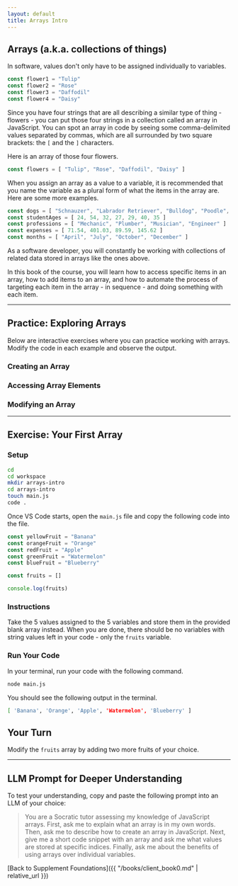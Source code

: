 ```yaml
---
layout: default
title: Arrays Intro
---
```


## Arrays (a.k.a. collections of things)

In software, values don't only have to be assigned individually to variables.

```js
const flower1 = "Tulip"
const flower2 = "Rose"
const flower3 = "Daffodil"
const flower4 = "Daisy"
```

Since you have four strings that are all describing a similar type of thing - flowers - you can put those four strings in a collection called an array in JavaScript. You can spot an array in code by seeing some comma-delimited values separated by commas, which are all surrounded by two square brackets: the `[` and the `]` characters.

Here is an array of those four flowers.

```js
const flowers = [ "Tulip", "Rose", "Daffodil", "Daisy" ]
```

When you assign an array as a value to a variable, it is recommended that you name the variable as a plural form of what the items in the array are. Here are some more examples.

```js
const dogs = [ "Schnauzer", "Labrador Retriever", "Bulldog", "Poodle", "Collie" ]
const studentAges = [ 24, 54, 32, 27, 29, 40, 35 ]
const professions = [ "Mechanic", "Plumber", "Musician", "Engineer" ]
const expenses = [ 71.54, 401.03, 89.59, 145.62 ]
const months = [ "April", "July", "October", "December" ]
```

As a software developer, you will constantly be working with collections of related data stored in arrays like the ones above.

In this book of the course, you will learn how to access specific items in an array, how to add items to an array, and how to automate the process of targeting each item in the array - in sequence - and doing something with each item.

---

## Practice: Exploring Arrays

Below are interactive exercises where you can practice working with arrays. Modify the code in each example and observe the output.

### Creating an Array
<script async src="//jsfiddle.net/gczipr/ez6ytfqb/12/embed/js,result/dark/"></script>

### Accessing Array Elements
<script async src="//jsfiddle.net/gczipr/sqahvkuf/8/embed/js,result/dark/"></script>

### Modifying an Array
<script async src="//jsfiddle.net/gczipr/sqahvkuf/9/embed/js,result/dark/"></script>

---

## Exercise: Your First Array

### Setup

```sh
cd
cd workspace
mkdir arrays-intro
cd arrays-intro
touch main.js
code .
```

Once VS Code starts, open the `main.js` file and copy the following code into the file.

```js
const yellowFruit = "Banana"
const orangeFruit = "Orange"
const redFruit = "Apple"
const greenFruit = "Watermelon"
const blueFruit = "Blueberry"

const fruits = []

console.log(fruits)
```

### Instructions

Take the 5 values assigned to the 5 variables and store them in the provided blank array instead. When you are done, there should be no variables with string values left in your code - only the `fruits` variable.

### Run Your Code

In your terminal, run your code with the following command.

```sh
node main.js
```

You should see the following output in the terminal.

```sh
[ 'Banana', 'Orange', 'Apple', 'Watermelon', 'Blueberry' ]
```

## Your Turn

Modify the `fruits` array by adding two more fruits of your choice.

---

## LLM Prompt for Deeper Understanding
To test your understanding, copy and paste the following prompt into an LLM of your choice:

> You are a Socratic tutor assessing my knowledge of JavaScript arrays. First, ask me to explain what an array is in my own words. Then, ask me to  describe how to create an array in JavaScript. Next, give me a short code snippet with an array and ask me what values are stored at specific indices. Finally, ask me about the benefits of using arrays over individual variables.

[Back to Supplement Foundations]({{ "/books/client_book0.md" | relative_url }})